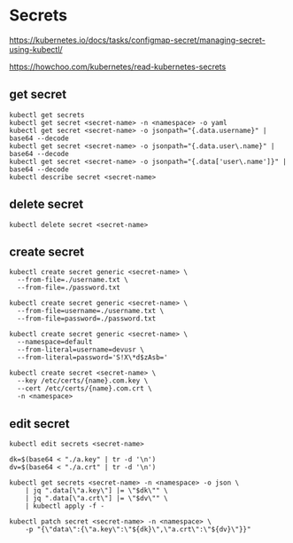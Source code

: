 # Secrets

https://kubernetes.io/docs/tasks/configmap-secret/managing-secret-using-kubectl/

https://howchoo.com/kubernetes/read-kubernetes-secrets

## get secret
```
kubectl get secrets
kubectl get secret <secret-name> -n <namespace> -o yaml
kubectl get secret <secret-name> -o jsonpath="{.data.username}" | base64 --decode
kubectl get secret <secret-name> -o jsonpath="{.data.user\.name}" | base64 --decode
kubectl get secret <secret-name> -o jsonpath="{.data['user\.name']}" | base64 --decode
kubectl describe secret <secret-name>
```

## delete secret
```
kubectl delete secret <secret-name>
```

## create secret
```
kubectl create secret generic <secret-name> \
  --from-file=./username.txt \
  --from-file=./password.txt
  
kubectl create secret generic <secret-name> \
  --from-file=username=./username.txt \
  --from-file=password=./password.txt
  
kubectl create secret generic <secret-name> \
  --namespace=default
  --from-literal=username=devusr \
  --from-literal=password='S!X\*d$zAsb=' 
  
kubectl create secret <secret-name> \
  --key /etc/certs/{name}.com.key \
  --cert /etc/certs/{name}.com.crt \
  -n <namespace>  
```

## edit secret
```
kubectl edit secrets <secret-name>

dk=$(base64 < "./a.key" | tr -d '\n')
dv=$(base64 < "./a.crt" | tr -d '\n')

kubectl get secrets <secret-name> -n <namespace> -o json \
    | jq ".data[\"a.key\"] |= \"$dk\"" \
    | jq ".data[\"a.crt\"] |= \"$dv\"" \
    | kubectl apply -f -
        
kubectl patch secret <secret-name> -n <namespace> \
    -p "{\"data\":{\"a.key\":\"${dk}\",\"a.crt\":\"${dv}\"}}"        
```
